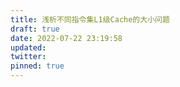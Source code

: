 ```yaml
---
title: 浅析不同指令集L1级Cache的大小问题
draft: true
date: 2022-07-22 23:19:58
updated: 
twitter: 
pinned: true
---
```


